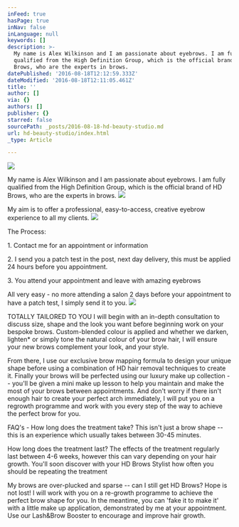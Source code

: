 ```yaml
---
inFeed: true
hasPage: true
inNav: false
inLanguage: null
keywords: []
description: >-
  My name is Alex Wilkinson and I am passionate about eyebrows. I am fully
  qualified from the High Definition Group, which is the official brand of HD
  Brows, who are the experts in brows.
datePublished: '2016-08-18T12:12:59.333Z'
dateModified: '2016-08-18T12:11:05.461Z'
title: ''
author: []
via: {}
authors: []
publisher: {}
starred: false
sourcePath: _posts/2016-08-18-hd-beauty-studio.md
url: hd-beauty-studio/index.html
_type: Article

---
```

![](https://the-grid-user-content.s3-us-west-2.amazonaws.com/4e22b407-3766-4f0f-b138-3fea2ec57360.jpg)

My name is Alex Wilkinson and I am passionate about eyebrows. I am fully qualified from the High Definition Group, which is the official brand of HD Brows, who are the experts in brows.
![](https://the-grid-user-content.s3-us-west-2.amazonaws.com/81ec105c-aa81-4957-a078-044770502575.png)

My aim is to offer a professional, easy-to-access, creative eyebrow experience to all my clients. ![](https://the-grid-user-content.s3-us-west-2.amazonaws.com/6bac7aec-6e78-4032-b5fe-baa3ccc3476c.png)

The Process: 

1\. Contact me for an appointment or information

2\. I send you a patch test in the post, next day delivery, this must be applied 24 hours before you appointment. 

3\. You attend your appointment and leave with amazing eyebrows

All very easy - no more attending a salon 2 days before your appointment to have a patch test, I simply send it to you.
![](https://the-grid-user-content.s3-us-west-2.amazonaws.com/040f367f-1c96-455c-946d-9bfeebcc3066.jpg)

TOTALLY TAILORED TO YOU I will begin with an in-depth consultation to discuss size, shape and the look you want before beginning work on your bespoke brows. Custom-blended colour is applied and whether we darken, lighten\* or simply tone the natural colour of your brow hair, I will ensure your new brows complement your look, and your style. 

From there, I use our exclusive brow mapping formula to design your unique shape before using a combination of HD hair removal techniques to create it. Finally your brows will be perfected using our luxury make up collection -- you'll be given a mini make up lesson to help you maintain and make the most of your brows between appointments. And don't worry if there isn't enough hair to create your perfect arch immediately, I will put you on a regrowth programme and work with you every step of the way to achieve the perfect brow for you.

FAQ's - How long does the treatment take? This isn't just a brow shape -- this is an experience which usually takes between 30-45 minutes.

How long does the treatment last? The effects of the treatment regularly last between 4-6 weeks, however this can vary depending on your hair growth. You'll soon discover with your HD Brows Stylist how often you should be repeating the treatment

My brows are over-plucked and sparse -- can I still get HD Brows? Hope is not lost! I will work with you on a re-growth programme to achieve the perfect brow shape for you. In the meantime, you can 'fake it to make it' with a little make up application, demonstrated by me at your appointment. Use our Lash&Brow Booster to encourage and improve hair growth.